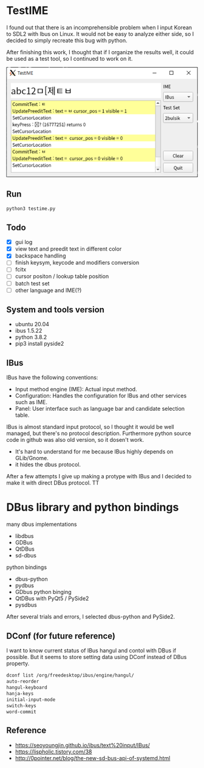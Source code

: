 # TestIME

I found out that there is an incomprehensible problem
when I input Korean to SDL2 with Ibus on Linux.
It would not be easy to analyze either side,
so I decided to simply recreate this bug with python.

After finishing this work, I thought that if I organize the results well,
it could be used as a test tool, so I continued to work on it.

![TestIME](screenshot/TestIME_20200815.png)

## Run

```
python3 testime.py
```

## Todo

- [x] gui log
- [x] view text and preedit text in different color
- [x] backspace handling
- [ ] finish keysym, keycode and modifiers conversion
- [ ] fcitx
- [ ] cursor positon / lookup table position
- [ ] batch test set
- [ ] other language and IME(?)

## System and tools version

- ubuntu 20.04
- ibus 1.5.22
- python 3.8.2
- pip3 install pyside2

## IBus

IBus have the following conventions:

- Input method engine (IME): Actual input method.
- Configuration: Handles the configuration for IBus and other services such as IME.
- Panel: User interface such as language bar and candidate selection table.

IBus is almost standard input protocol, so I thought it would be well managed,
but there's no protocol description.
Furthermore python source code in github was also old version, so it dosen't work.

- It's hard to understand for me because IBus highly depends on GLib/Gnome. 
- it hides the dbus protocol.

After a few attempts I give up making a protype with IBus and I decided to make
it with direct DBus protocol. TT

# DBus library and python bindings

many dbus implementations

- libdbus
- GDBus
- QtDBus
- sd-dbus

python bindings

- dbus-python
- pydbus
- GDbus python binging
- QtDBus with PyQt5 / PySide2
- pysdbus

After several trials and errors, I selected dbus-python and PySide2.

## DConf (for future reference)

I want to know current status of IBus hangul and contol with DBus if possible.
But it seems to store setting data using DConf instead of DBus property.

```
dconf list /org/freedesktop/ibus/engine/hangul/
auto-reorder
hangul-keyboard
hanja-keys
initial-input-mode
switch-keys
word-commit
```
## Reference

- https://seoyoungjin.github.io/ibus/text%20input/IBus/
- https://lispholic.tistory.com/38
- http://0pointer.net/blog/the-new-sd-bus-api-of-systemd.html
